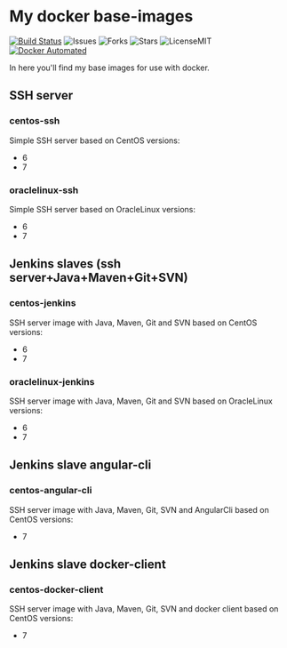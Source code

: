 # My docker base-images

[![Build Status](https://travis-ci.org/tramasoli-docker/base-images.svg?branch=master)](https://travis-ci.org/tramasoli-docker/base-images)
![Issues](https://img.shields.io/github/issues/tramasoli-docker/base-images.svg)
![Forks](https://img.shields.io/github/forks/tramasoli-docker/base-images.svg)
![Stars](https://img.shields.io/github/stars/tramasoli-docker/base-images.svg)
![LicenseMIT](https://img.shields.io/badge/license-MIT-blue.svg)
[![Docker Automated](https://img.shields.io/docker/automated/tramasoli/base-images.svg)](https://hub.docker.com/r/tramasoli/base-images/tags/)

In here you'll find my base images for use with docker.

## SSH server
### centos-ssh

Simple SSH server based on CentOS versions:
* 6
* 7

### oraclelinux-ssh

Simple SSH server based on OracleLinux versions:
* 6
* 7

## Jenkins slaves (ssh server+Java+Maven+Git+SVN)
### centos-jenkins

SSH server image with Java, Maven, Git and SVN based on CentOS versions:
* 6
* 7

### oraclelinux-jenkins

SSH server image with Java, Maven, Git and SVN based on OracleLinux versions:
* 6
* 7

## Jenkins slave angular-cli
### centos-angular-cli

SSH server image with Java, Maven, Git, SVN and AngularCli based on CentOS versions:
* 7

## Jenkins slave docker-client
### centos-docker-client

SSH server image with Java, Maven, Git, SVN and docker client based on CentOS versions:
* 7
